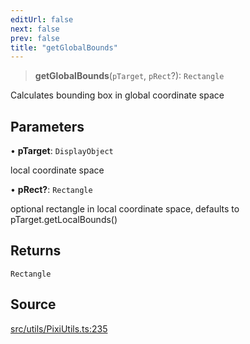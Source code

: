```yaml
---
editUrl: false
next: false
prev: false
title: "getGlobalBounds"
---
```


> **getGlobalBounds**(`pTarget`, `pRect`?): `Rectangle`

Calculates bounding box in global coordinate space

## Parameters

• **pTarget**: `DisplayObject`

local coordinate space

• **pRect?**: `Rectangle`

optional rectangle in local coordinate space, defaults to pTarget.getLocalBounds()

## Returns

`Rectangle`

## Source

[src/utils/PixiUtils.ts:235](https://github.com/relishinc/dill-pixel/blob/c79d8e8552aaa0f13a29535c819ae67d025b4669/src/utils/PixiUtils.ts#L235)

